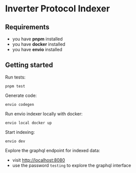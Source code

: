 # Inverter Protocol Indexer

## Requirements
* you have **pnpm** installed
* you have **docker** installed
* you have **envio** installed

## Getting started

Run tests:
```
pnpm test
```

Generate code: 
```
envio codegen
```

Run envio indexer locally with docker:
```
envio local docker up
```

Start indexing:
```
envio dev
```

Explore the graphql endpoint for indexed data:
* visit [http://localhost:8080](http://localhost:8080)
* use the password `testing` to explore the graphql interface